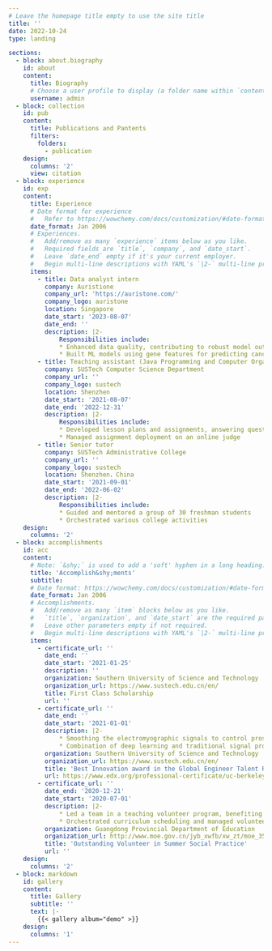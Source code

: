 ```yaml
---
# Leave the homepage title empty to use the site title
title: ''
date: 2022-10-24
type: landing

sections:
  - block: about.biography
    id: about
    content:
      title: Biography
      # Choose a user profile to display (a folder name within `content/authors/`)
      username: admin
  - block: collection
    id: pub
    content:
      title: Publications and Pantents
      filters:
        folders:
          - publication
    design:
      columns: '2'
      view: citation
  - block: experience
    id: exp
    content:
      title: Experience
      # Date format for experience
      #   Refer to https://wowchemy.com/docs/customization/#date-format
      date_format: Jan 2006
      # Experiences.
      #   Add/remove as many `experience` items below as you like.
      #   Required fields are `title`, `company`, and `date_start`.
      #   Leave `date_end` empty if it's your current employer.
      #   Begin multi-line descriptions with YAML's `|2-` multi-line prefix.
      items:
        - title: Data analyst intern 
          company: Auristione
          company_url: 'https://auristone.com/'
          company_logo: auristone
          location: Singapore
          date_start: '2023-08-07'
          date_end: ''
          description: |2-
              Responsibilities include:
              * Enhanced data quality, contributing to robust model outcomes
              * Built ML models using gene features for predicting cancer types
        - title: Teaching assistant (Java Programming and Computer Organization)
          company: SUSTech Computer Science Department
          company_url: ''
          company_logo: sustech
          location: Shenzhen
          date_start: '2021-08-07'
          date_end: '2022-12-31'
          description: |2-
              Responsibilities include:
              * Developed lesson plans and assignments, answering questions of students
              * Managed assignment deployment on an online judge 
        - title: Senior tutor
          company: SUSTech Administrative College
          company_url: ''
          company_logo: sustech
          location: Shenzhen，China
          date_start: '2021-09-01'
          date_end: '2022-06-02'
          description: |2-
              Responsibilities include:
              * Guided and mentored a group of 30 freshman students
              * Orchestrated various college activities
    design:
      columns: '2'
  - block: accomplishments
    id: acc
    content:
      # Note: `&shy;` is used to add a 'soft' hyphen in a long heading.
      title: 'Accomplish&shy;ments'
      subtitle:
      # Date format: https://wowchemy.com/docs/customization/#date-format
      date_format: Jan 2006
      # Accomplishments.
      #   Add/remove as many `item` blocks below as you like.
      #   `title`, `organization`, and `date_start` are the required parameters.
      #   Leave other parameters empty if not required.
      #   Begin multi-line descriptions with YAML's `|2-` multi-line prefix.
      items:
        - certificate_url: ''
          date_end: ''
          date_start: '2021-01-25'
          description: ''
          organization: Southern University of Science and Technology
          organization_url: https://www.sustech.edu.cn/en/
          title: First Class Scholarship
          url: ''
        - certificate_url: ''
          date_end: ''
          date_start: '2021-01-01'
          description: |2-
              * Smoothing the electromyographic signals to control prosthetic limbs
              * Combination of deep learning and traditional signal processing.
          organization: Southern University of Science and Technology
          organization_url: https://www.sustech.edu.cn/en/
          title: 'Best Innovation award in the Global Engineer Talent Research and Innovation Summer School'
          url: https://www.edx.org/professional-certificate/uc-berkeleyx-blockchain-fundamentals
        - certificate_url: ''
          date_end: '2020-12-21'
          date_start: '2020-07-01'
          description: |2-
              * Led a team in a teaching volunteer program, benefiting 100+ children
              * Orchestrated curriculum scheduling and managed volunteer coordination
          organization: Guangdong Provincial Department of Education
          organization_url: http://www.moe.gov.cn/jyb_xwfb/xw_zt/moe_357/jyzt_2019n/2019_zt27/jyjs/guangdong/
          title: 'Outstanding Volunteer in Summer Social Practice'
          url: ''
    design:
      columns: '2'
  - block: markdown
    id: gallery
    content:
      title: Gallery
      subtitle: ''
      text: |-
        {{< gallery album="demo" >}}
    design:
      columns: '1'
---
```

